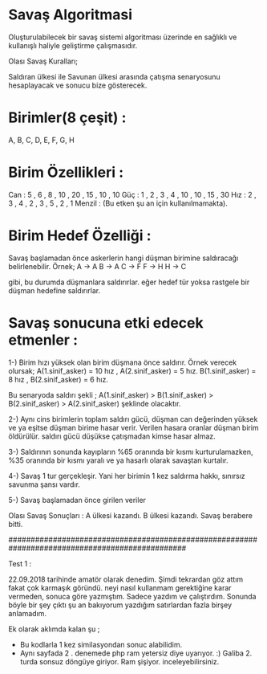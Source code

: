 # Savaş Algoritmasi
Oluşturulabilecek bir savaş sistemi algoritması üzerinde en sağlıklı ve kullanışlı haliyle geliştirme çalışmasıdır.

Olası Savaş Kuralları;

Saldıran ülkesi ile Savunan ülkesi arasında çatışma senaryosunu hesaplayacak ve sonucu bize gösterecek.

# Birimler(8 çeşit) : 
  A, B, C, D, E, F, G, H

# Birim Özellikleri : 
Can : 5 , 6 , 8 , 10 , 20 , 15 , 10 , 10
Güç : 1 , 2 , 3 , 4 , 10 , 10 , 15 , 30
Hız : 2 , 3 , 4 , 2 , 3 , 5 , 2 , 1
Menzil : (Bu etken şu an için kullanılmamakta).

# Birim Hedef Özelliği : 
Savaş başlamadan önce askerlerin hangi düşman birimine saldıracağı belirlenebilir. Örnek;
A -> A
B -> A
C -> F
F -> H
H -> C

gibi, bu durumda düşmanlara saldırırlar. eğer hedef tür yoksa rastgele bir düşman hedefine saldırırlar.

# Savaş sonucuna etki edecek etmenler :
1-) Birim hızı yüksek olan birim düşmana önce saldırır. Örnek verecek olursak;
 A(1.sinif_asker) = 10 hız , A(2.sinif_asker) = 5 hız.
 B(1.sinif_asker) = 8 hız , B(2.sinif_asker) = 6 hız.

Bu senaryoda saldırı şekli ;  A(1.sinif_asker) > B(1.sinif_asker) > B(2.sinif_asker) > A(2.sinif_asker) şeklinde olacaktır.

2-) Aynı cins birimlerin toplam saldırı gücü, düşman can değerinden yüksek ve ya eşitse düşman birime hasar verir. Verilen hasara oranlar düşman birim öldürülür. saldırı gücü düşükse çatışmadan kimse hasar almaz.

3-) Saldırının sonunda kayıpların %65 oranında bir kısmı kurturulamazken, %35 oranında bir kısmı yaralı ve ya hasarlı olarak savaştan kurtalır.

4-) Savaş 1 tur gerçekleşir. Yani her birimin 1 kez saldırma hakkı, sınırsız savunma şansı vardır. 

5-) Savaş başlamadan önce girilen veriler

Olası Savaş Sonuçları : A ülkesi kazandı. B ülkesi kazandı. Savaş berabere bitti.




################################################################################################

Test 1 :

22.09.2018 tarihinde amatör olarak denedim. Şimdi tekrardan göz attım fakat çok karmaşık göründü. neyi nasıl kullanmam gerektiğine karar vermeden, sonuca göre yazmıştım. 
Sadece yazdım ve çalıştırdım. Sonunda böyle bir şey çıktı şu an bakıyorum yazdığım satırlardan fazla birşey anlamadım.

Ek olarak aklımda kalan şu ; 
- Bu kodlarla 1 kez similasyondan sonuc alabilidim. 
- Aynı sayfada 2 . denemede php ram yetersiz diye uyarıyor. :) Galiba 2. turda sonsuz döngüye giriyor. Ram şişiyor. inceleyebilirsiniz.
